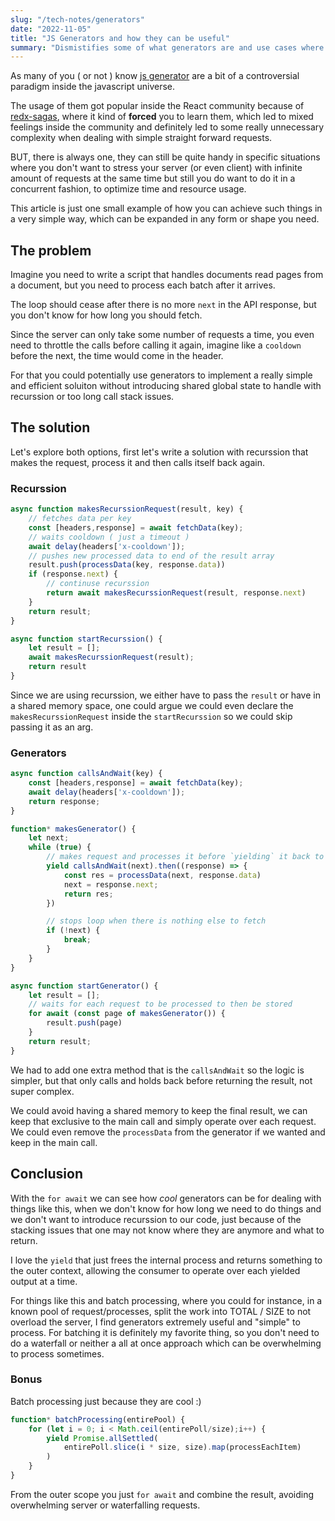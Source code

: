 ```yaml
---
slug: "/tech-notes/generators"
date: "2022-11-05"
title: "JS Generators and how they can be useful"
summary: "Dismistifies some of what generators are and use cases where they can be helpful."
---
```


As many of you ( or not ) know [js generator](https://developer.mozilla.org/en-US/docs/Web/JavaScript/Reference/Global_Objects/Generator) are a bit of a controversial paradigm inside the javascript universe.

The usage of them got popular inside the React community because of [redx-sagas](https://redux-saga.js.org/), where it kind of **forced** you to learn them, which led to mixed feelings inside the community and definitely led to some really unnecessary complexity when dealing with simple straight forward requests.

BUT, there is always one, they can still be quite handy in specific situations where you don't want to stress your server (or even client) with infinite amount of requests at the same time but still you do want to do it in a concurrent fashion, to optimize time and resource usage.

This article is just one small example of how you can achieve such things in a very simple way, which can be expanded in any form or shape you need.

## The problem

Imagine you need to write a script that handles documents read pages from a document, but you need to process each batch after it arrives.

The loop should cease after there is no more `next` in the API response, but you don't know for how long you should fetch.

Since the server can only take some number of requests a time, you even need to throttle the calls before calling it again, imagine like a `cooldown` before the next, the time would come in the header.

For that you could potentially use generators to implement a really simple and efficient soluiton without introducing shared global state to handle with recurssion or too long call stack issues.

## The solution

Let's explore both options, first let's write a solution with recurssion that makes the request, process it and then calls itself back again.

### Recurssion
```js
async function makesRecurssionRequest(result, key) {
	// fetches data per key
    const [headers,response] = await fetchData(key);
    // waits cooldown ( just a timeout )
    await delay(headers['x-cooldown']);
    // pushes new processed data to end of the result array
    result.push(processData(key, response.data))
    if (response.next) {
	    // continuse recurssion
        return await makesRecurssionRequest(result, response.next)
    }
    return result;
}

async function startRecurssion() {
    let result = [];
    await makesRecurssionRequest(result);
    return result
}
```

Since we are using recurssion, we either have to pass the `result` or have in a shared memory space, one could argue we could even declare the `makesRecurssionRequest` inside the `startRecurssion` so we could skip passing it as an arg.

### Generators
```js
async function callsAndWait(key) {
    const [headers,response] = await fetchData(key);
    await delay(headers['x-cooldown']);
    return response;
}

function* makesGenerator() {
    let next;
    while (true) {
	    // makes request and processes it before `yielding` it back to the main call
        yield callsAndWait(next).then((response) => {
            const res = processData(next, response.data)
            next = response.next;
            return res;
        })

		// stops loop when there is nothing else to fetch
        if (!next) {
            break;
        }
    }
}

async function startGenerator() {
    let result = [];
    // waits for each request to be processed to then be stored
    for await (const page of makesGenerator()) {
        result.push(page)
    }
    return result;
}
```

We had to add one extra method that is the `callsAndWait` so the logic is simpler, but that only calls and holds back before returning the result, not super complex.

We could avoid having a shared memory to keep the final result, we can keep that exclusive to the main call and simply operate over each request. We could even remove the `processData` from the generator if we wanted and keep in the main call.

## Conclusion

With the `for await` we can see how *cool* generators can be for dealing with things like this, when we don't know for how long we need to do things and we don't want to introduce recurssion to our code, just because of the stacking issues that one may not know where they are anymore and what to return.

I love the `yield` that just frees the internal process and returns something to the outer context, allowing the consumer to operate over each yielded output at a time.

For things like this and batch processing, where you could for instance, in a known pool of request/processes, split the work into TOTAL / SIZE to not overload the server, I find generators extremely useful and "simple" to process. For batching it is definitely my favorite thing, so you don't need to do a waterfall or neither a all at once approach which can be overwhelming to process sometimes.

### Bonus

Batch processing just because they are cool :) 

```js
function* batchProcessing(entirePool) {
	for (let i = 0; i < Math.ceil(entirePoll/size);i++) {
		yield Promise.allSettled(
			entirePoll.slice(i * size, size).map(processEachItem)
		)
	}
}
```

From the outer scope you just `for await` and combine the result, avoiding overwhelming server or waterfalling requests.